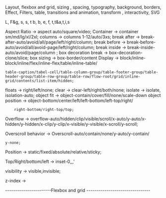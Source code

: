 <!-- Full FOrm -->
Layout, flexbox and grid, sizing , spacing, typography,
background, borders, Effect, Filters, 
table, transitions and animation, transform , interactivity, SVG
<!-- Short Form -->
L, F&g, s, s, t
b, b, e, f,
t,t&a,t,i,s


Aspect Ratio -> aspect auto/square/video;
Container -> container sm/md/lg/xl/2xl;
columns -> columns 1-12/auto/3xs;
break after -> break-after-auto/avoid/all/page/left/right/column;
break before -> break-before-auto/avoid/all/avoid-page/left/right/column;
break inside -> break-inside-auto/avoid/page/column ;
box decoration break -> box-decoration-clone/slice;
box sizing -> box-border/content
Display ->  block/inline-block/inline/flex/inline-flex/table/inline-table/ 

    table-caption/tabel-cell/table-column-group/table-footer-group/table-header-group/table-row-group/table-row/flow-root/grid/inline-grid/contents/list-item/hidden;

floats -> right/left/none;
clear -> clear-left/right/both/none;
isolate -> isolate, isolation-auto;
object fit -> object-contain/cover/fill/none/scale-down
object position -> object-bottom/center/left/left-bottom/left-top/right/

        right-bottom/right-top/top;
Overflow -> overflow-auto/hidden/clip/visible/scroll/x-auto/y-auto/x-hidden/y-hidden/x-clip/y-clip/x-visible/y-visible/x-scroll/y-scroll;

Overscroll behavior -> Overscroll-auto/contain/none/y-auto/y-contain/ 

    y-none;

Position -> static/fixed/absolute/relative/sticky;

Top/Right/bottom/left -> inset-0,,,'

visibility -> visible,invisible;

z-index ->


-----------------------Flexbox and grid --------------------------------


